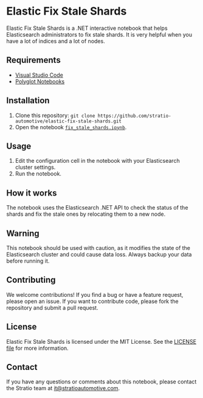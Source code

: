 # Elastic Fix Stale Shards

Elastic Fix Stale Shards is a .NET interactive notebook that helps Elasticsearch administrators to fix stale shards. It is very helpful when you have a lot of indices and a lot of nodes.

## Requirements

* [Visual Studio Code](https://code.visualstudio.com/)
* [Polyglot Notebooks](https://marketplace.visualstudio.com/items?itemName=ms-dotnettools.dotnet-interactive-vscode)

## Installation

1. Clone this repository: `git clone https://github.com/stratio-automotive/elastic-fix-stale-shards.git`
2. Open the notebook [`fix_stale_shards.ipynb`](https://github.com/stratio-automotive/elastic-fix-stale-shards/blob/main/elasticsearch_fix_stale_shards.ipynb).

## Usage

1. Edit the configuration cell in the notebook with your Elasticsearch cluster settings.
2. Run the notebook.

## How it works

The notebook uses the Elasticsearch .NET API to check the status of the shards and fix the stale ones by relocating them to a new node.

## Warning

This notebook should be used with caution, as it modifies the state of the Elasticsearch cluster and could cause data loss. Always backup your data before running it.

## Contributing

We welcome contributions! If you find a bug or have a feature request, please open an issue. If you want to contribute code, please fork the repository and submit a pull request.

## License

Elastic Fix Stale Shards is licensed under the MIT License. See the [LICENSE file](https://github.com/stratio-automotive/elastic-fix-stale-shards/blob/main/LICENSE) for more information.

## Contact

If you have any questions or comments about this notebook, please contact the Stratio team at [it@stratioautomotive.com](mailto:it@stratioautomotive.com).
